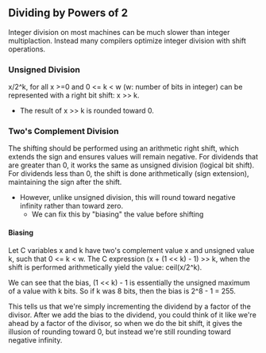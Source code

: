 ## Dividing by Powers of 2
Integer division on most machines can be much slower than integer multiplaction.
Instead many compilers optimize integer division with shift operations.

### Unsigned Division
x/2^k, for all x >=0 and 0 <= k < w (w: number of bits in integer) can be represented with a right bit shift: x >> k.
- The result of x >> k is rounded toward 0.

### Two's Complement Division
The shifting should be performed using an arithmetic right shift, which extends the sign and ensures values will remain negative.
For dividends that are greater than 0, it works the same as unsigned division (logical bit shift).
For dividends less than 0, the shift is done arithmetically (sign extension), maintaining the sign after the shift. 
  - However, unlike unsigned division, this will round toward negative infinity rather than toward zero.
    - We can fix this by "biasing" the value before shifting 

#### Biasing
Let C variables x and k have two's complement value x and unsigned value k, such that 0 <= k < w.
The C expression (x + (1 << k) - 1) >> k, when the shift is performed arithmetically yield the value: ceil(x/2^k).

We can see that the bias, (1 << k) - 1 is essentially the unsigned maximum of a value with k bits.
So if k was 8 bits, then the bias is 2^8 - 1 = 255.

This tells us that we're simply incrementing the dividend by a factor of the divisor.
After we add the bias to the dividend, you could think of it like we're ahead by a factor of the divisor, so when we do the bit shift, it gives the illusion of rounding toward 0, but instead we're still rounding toward negative infinity.
